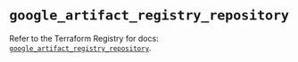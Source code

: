 # `google_artifact_registry_repository`

Refer to the Terraform Registry for docs: [`google_artifact_registry_repository`](https://registry.terraform.io/providers/hashicorp/google/5.13.0/docs/resources/artifact_registry_repository).
